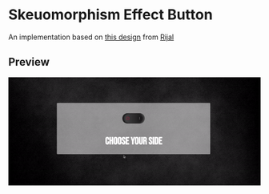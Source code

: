 # Skeuomorphism Effect Button

An implementation based on [this design](https://www.instagram.com/p/CUFHWw6Pbyy/) from [Rijal](https://www.instagram.com/syaifulrijalr/)

## Preview

![Skeuomorphism effect button preview](./preview.gif)

